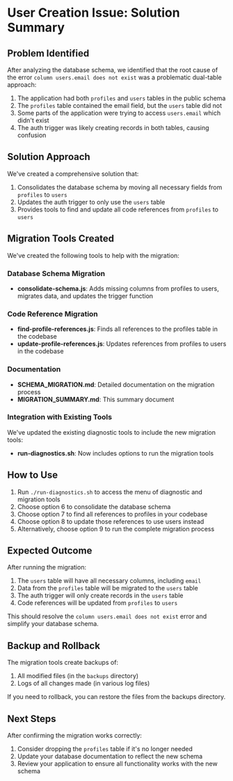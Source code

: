# User Creation Issue: Solution Summary

## Problem Identified

After analyzing the database schema, we identified that the root cause of the error `column users.email does not exist` was a problematic dual-table approach:

1. The application had both `profiles` and `users` tables in the public schema
2. The `profiles` table contained the email field, but the `users` table did not
3. Some parts of the application were trying to access `users.email` which didn't exist
4. The auth trigger was likely creating records in both tables, causing confusion

## Solution Approach

We've created a comprehensive solution that:

1. Consolidates the database schema by moving all necessary fields from `profiles` to `users`
2. Updates the auth trigger to only use the `users` table
3. Provides tools to find and update all code references from `profiles` to `users`

## Migration Tools Created

We've created the following tools to help with the migration:

### Database Schema Migration

- **consolidate-schema.js**: Adds missing columns from profiles to users, migrates data, and updates the trigger function

### Code Reference Migration

- **find-profile-references.js**: Finds all references to the profiles table in the codebase
- **update-profile-references.js**: Updates references from profiles to users in the codebase

### Documentation

- **SCHEMA_MIGRATION.md**: Detailed documentation on the migration process
- **MIGRATION_SUMMARY.md**: This summary document

### Integration with Existing Tools

We've updated the existing diagnostic tools to include the new migration tools:

- **run-diagnostics.sh**: Now includes options to run the migration tools

## How to Use

1. Run `./run-diagnostics.sh` to access the menu of diagnostic and migration tools
2. Choose option 6 to consolidate the database schema
3. Choose option 7 to find all references to profiles in your codebase
4. Choose option 8 to update those references to use users instead
5. Alternatively, choose option 9 to run the complete migration process

## Expected Outcome

After running the migration:

1. The `users` table will have all necessary columns, including `email`
2. Data from the `profiles` table will be migrated to the `users` table
3. The auth trigger will only create records in the `users` table
4. Code references will be updated from `profiles` to `users`

This should resolve the `column users.email does not exist` error and simplify your database schema.

## Backup and Rollback

The migration tools create backups of:

1. All modified files (in the `backups` directory)
2. Logs of all changes made (in various log files)

If you need to rollback, you can restore the files from the backups directory.

## Next Steps

After confirming the migration works correctly:

1. Consider dropping the `profiles` table if it's no longer needed
2. Update your database documentation to reflect the new schema
3. Review your application to ensure all functionality works with the new schema 